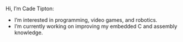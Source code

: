 Hi, I’m Cade Tipton:
- I’m interested in programming, video games, and robotics.
- I’m currently working on improving my embedded C and assembly knowledge.
